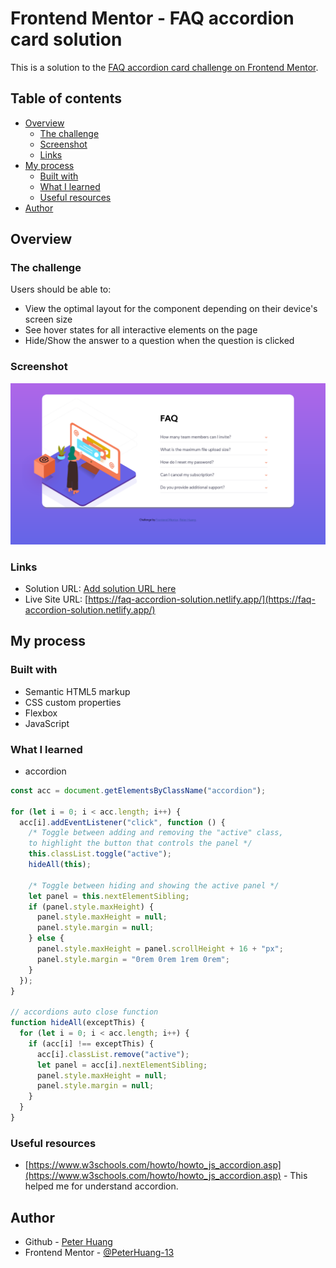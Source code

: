 # Frontend Mentor - FAQ accordion card solution

This is a solution to the [FAQ accordion card challenge on Frontend Mentor](https://www.frontendmentor.io/challenges/faq-accordion-card-XlyjD0Oam).

## Table of contents

- [Overview](#overview)
  - [The challenge](#the-challenge)
  - [Screenshot](#screenshot)
  - [Links](#links)
- [My process](#my-process)
  - [Built with](#built-with)
  - [What I learned](#what-i-learned)
  - [Useful resources](#useful-resources)
- [Author](#author)

## Overview

### The challenge

Users should be able to:

- View the optimal layout for the component depending on their device's screen size
- See hover states for all interactive elements on the page
- Hide/Show the answer to a question when the question is clicked

### Screenshot

![](./screenshot.png)

### Links

- Solution URL: [Add solution URL here](https://your-solution-url.com)
- Live Site URL: [https://faq-accordion-solution.netlify.app/](https://faq-accordion-solution.netlify.app/)

## My process

### Built with

- Semantic HTML5 markup
- CSS custom properties
- Flexbox
- JavaScript

### What I learned

- accordion

```js
const acc = document.getElementsByClassName("accordion");

for (let i = 0; i < acc.length; i++) {
  acc[i].addEventListener("click", function () {
    /* Toggle between adding and removing the "active" class,
    to highlight the button that controls the panel */
    this.classList.toggle("active");
    hideAll(this);

    /* Toggle between hiding and showing the active panel */
    let panel = this.nextElementSibling;
    if (panel.style.maxHeight) {
      panel.style.maxHeight = null;
      panel.style.margin = null;
    } else {
      panel.style.maxHeight = panel.scrollHeight + 16 + "px";
      panel.style.margin = "0rem 0rem 1rem 0rem";
    }
  });
}

// accordions auto close function
function hideAll(exceptThis) {
  for (let i = 0; i < acc.length; i++) {
    if (acc[i] !== exceptThis) {
      acc[i].classList.remove("active");
      let panel = acc[i].nextElementSibling;
      panel.style.maxHeight = null;
      panel.style.margin = null;
    }
  }
}
```

### Useful resources

- [https://www.w3schools.com/howto/howto_js_accordion.asp](https://www.w3schools.com/howto/howto_js_accordion.asp) - This helped me for understand accordion.

## Author

- Github - [Peter Huang](https://github.com/PeterHuang-13)
- Frontend Mentor - [@PeterHuang-13](https://www.frontendmentor.io/profile/PeterHuang-13)
